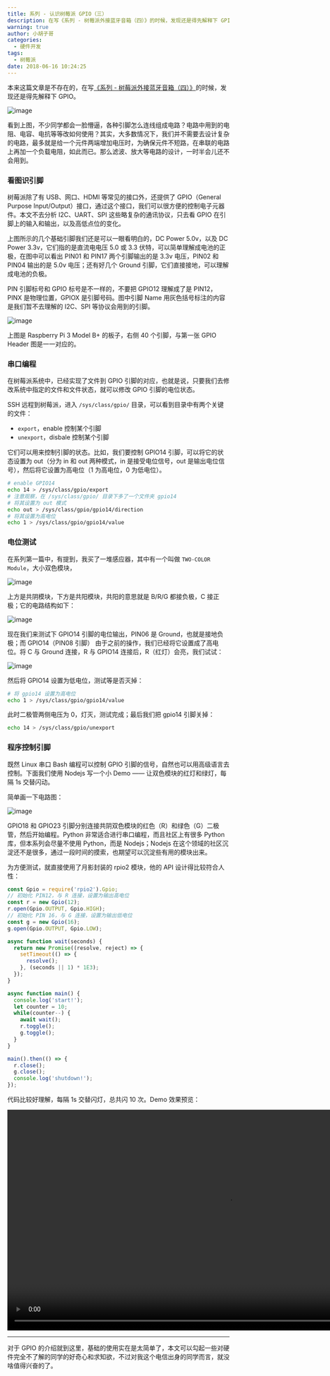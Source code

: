 ```yaml
---
title: 系列 - 认识树莓派 GPIO（三）
description: 在写《系列 - 树莓派外接蓝牙音箱（四）》的时候，发现还是得先解释下 GPIO
warning: true
author: 小胡子哥
categories:
  - 硬件开发
tags:
  - 树莓派
date: 2018-06-16 10:24:25
---
```


本来这篇文章是不存在的，在写[《系列 - 树莓派外接蓝牙音箱（四）》](/blog/2018/06/18/rasyberry-pi-playback/)的时候，发现还是得先解释下 GPIO。

![image](/blogimgs/2018/06/16/2018-06-17-19-55-28.jpg)

看到上图，不少同学都会一脸懵逼，各种引脚怎么连线组成电路？电路中用到的电阻、电容、电抗等等改如何使用？其实，大多数情况下，我们并不需要去设计复杂的电路，最多就是给一个元件两端增加电压时，为确保元件不短路，在串联的电路上再加一个负载电阻，如此而已。那么滤波、放大等电路的设计，一时半会儿还不会用到。

### 看图识引脚

树莓派除了有 USB、网口、HDMI 等常见的接口外，还提供了 GPIO（General Purpose Input/Output）接口，通过这个接口，我们可以很方便的控制电子元器件。本文不去分析 I2C、UART、SPI 这些略复杂的通讯协议，只去看 GPIO 在引脚上的输入和输出，以及高低点位的变化。

上图所示的几个基础引脚我们还是可以一眼看明白的，DC Power 5.0v，以及 DC Power 3.3v，它们指的是直流电电压 5.0 或 3.3 伏特，可以简单理解成电池的正极，在图中可以看出 PIN01 和 PIN17 两个引脚输出的是 3.3v 电压，PIN02 和 PIN04 输出的是 5.0v 电压；还有好几个 Ground 引脚，它们直接接地，可以理解成电池的负极。

PIN 引脚标号和 GPIO 标号是不一样的，不要把  GPIO12 理解成了是 PIN12，PINX 是物理位置，GPIOX 是引脚号码。图中引脚 Name 用灰色括号标注的内容是我们暂不去理解的 I2C、SPI 等协议会用到的引脚。

![image](/blogimgs/2018/06/16/2018-06-17-22-19-11.png)

上图是 Raspberry Pi  3 Model B+ 的板子，右侧 40 个引脚，与第一张 GPIO Header 图是一一对应的。

### 串口编程

在树莓派系统中，已经实现了文件到 GPIO 引脚的对应，也就是说，只要我们去修改系统中指定的文件和文件状态，就可以修改 GPIO 引脚的电位状态。

SSH 远程到树莓派，进入 `/sys/class/gpio/` 目录，可以看到目录中有两个关键的文件：

- `export`，enable 控制某个引脚
- `unexport`，disbale 控制某个引脚

它们可以用来控制引脚的状态。比如，我们要控制 GPIO14 引脚，可以将它的状态设置为 out（分为 in 和 out 两种模式，in 是接受电位信号，out 是输出电位信号），然后将它设置为高电位（1 为高电位，0 为低电位）。

```bash
# enable GPIO14
echo 14 > /sys/class/gpio/export
# 注意观察，在 /sys/class/gpio/ 目录下多了一个文件夹 gpio14
# 将其设置为 out 模式
echo out > /sys/class/gpio/gpio14/direction
# 将其设置为高电位
echo 1 > /sys/class/gpio/gpio14/value
```

### 电位测试

在系列第一篇中，有提到，我买了一堆感应器，其中有一个叫做 `TWO-COLOR Module`，大小双色模块，

![image](/blogimgs/2018/06/16/2018-06-17-22-33-44.png)

上方是共阴模块，下方是共阳模块，共阳的意思就是 B/R/G 都接负极，C 接正极；它的电路结构如下：

![image](/blogimgs/2018/06/16/2018-06-17-22-28-27.png)

现在我们来测试下 GPIO14 引脚的电位输出，PIN06 是 Ground，也就是接地负极；而 GPIO14（PIN08 引脚） 由于之前的操作，我们已经将它设置成了高电位。将 C 与 Ground 连接，R 与 GPIO14 连接后，R（红灯）会亮，我们试试：

![image](/blogimgs/2018/06/16/2018-06-17-22-38-39.jpg)

然后将 GPIO14 设置为低电位，测试等是否灭掉：

```bash
# 将 gpio14 设置为高电位
echo 1 > /sys/class/gpio/gpio14/value
```

此时二极管两侧电压为 0，灯灭，测试完成；最后我们把 gpio14 引脚关掉：

```bash
echo 14 > /sys/class/gpio/unexport
```

### 程序控制引脚

既然 Linux 串口 Bash 编程可以控制 GPIO 引脚的信号，自然也可以用高级语言去控制。下面我们使用 Nodejs 写一个小 Demo —— 让双色模块的红灯和绿灯，每隔 1s 交替闪动。

简单画一下电路图：

![image](/blogimgs/2018/06/16/2018-06-17-22-56-34.png)

GPIO18 和 GPIO23 引脚分别连接共阴双色模块的红色（R）和绿色（G）二极管，然后开始编程。Python 非常适合进行串口编程，而且社区上有很多 Python 库，但本系列会尽量不使用 Python，而是 Nodejs；Nodejs 在这个领域的社区沉淀还不是很多，通过一段时间的摸索，也期望可以沉淀些有用的模块出来。

为方便测试，就直接使用了月影封装的 rpio2 模块，他的 API 设计得比较符合人性：

```js
const Gpio = require('rpio2').Gpio;
// 初始化 PIN12，与 R 连接，设置为输出高电位
const r = new Gpio(12);
r.open(Gpio.OUTPUT, Gpio.HIGH);
// 初始化 PIN 16，与 G 连接，设置为输出低电位
const g = new Gpio(16);
g.open(Gpio.OUTPUT, Gpio.LOW);

async function wait(seconds) {
  return new Promise((resolve, reject) => {
    setTimeout(() => {
      resolve();
    }, (seconds || 1) * 1E3);
  });
}

async function main() {
  console.log('start!');
  let counter = 10;
  while(counter--) {
    await wait();
    r.toggle();
    g.toggle(); 
  }
}

main().then(() => {
  r.close();
  g.close();
  console.log('shutdown!');
});
```

代码比较好理解，每隔 1s 交替闪灯，总共闪 10 次。Demo 效果预览：

<video src="/blogimgs/2018/06/raspberry-two-colors.mp4" controls height="500"></video>

---

对于 GPIO 的介绍就到这里，基础的使用实在是太简单了，本文可以勾起一些对硬件完全不了解的同学的好奇心和求知欲，不过对我这个电信出身的同学而言，就没啥值得兴奋的了。
